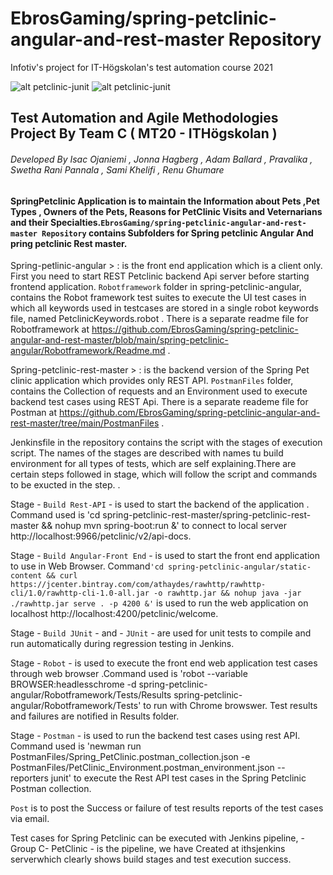 #  EbrosGaming/spring-petclinic-angular-and-rest-master Repository
Infotiv's project for IT-Högskolan's test automation course 2021 
 
![alt petclinic-junit](git-res/infotiv.png) ![alt petclinic-junit](git-res/iths.png)


## Test Automation and Agile Methodologies Project By Team C ( MT20 - ITHögskolan )
###### Developed By Isac Ojaniemi , Jonna Hagberg , Adam Ballard , Pravalika , Swetha Rani Pannala , Sami Khelifi , Renu Ghumare


#### SpringPetclinic Application is to maintain the Information about Pets ,Pet Types , Owners of the Pets, Reasons for PetClinic Visits and Veternarians and their Specialties.```EbrosGaming/spring-petclinic-angular-and-rest-master Repository``` contains Subfolders for Spring petclinic Angular And pring petclinic Rest master. 

Spring-petlinic-angular > : is the front end application which is a client only. First you need to start REST Petclinic backend Api server before starting frontend application.
```Robotframework``` folder in spring-petclinic-angular,  contains the Robot framework test suites to execute the UI test cases in which all keywords used in testcases are stored in a single robot keywords file, named PetclinicKeywords.robot . There is a separate readme file for Robotframework at https://github.com/EbrosGaming/spring-petclinic-angular-and-rest-master/blob/main/spring-petclinic-angular/Robotframework/Readme.md .

Spring-petclinic-rest-master > : is the backend version of the Spring Pet clinic application which provides only REST API.
```PostmanFiles``` folder, contains the Collection of requests and an Environment used to execute backend test cases using REST Api. There is a separate reademe file for Postman at https://github.com/EbrosGaming/spring-petclinic-angular-and-rest-master/tree/main/PostmanFiles .

Jenkinsfile in the repository contains the script with the stages of execution script. The names of the stages are described with names tu build environment for all types of tests, which are self explaining.There are certain steps followed in stage, which will follow the script and commands to be exucted in the step. .

Stage  - ```Build Rest-API``` - is used to start the backend of the application . Command used is 'cd spring-petclinic-rest-master/spring-petclinic-rest-master && nohup mvn spring-boot:run &' to connect to local server http://localhost:9966/petclinic/v2/api-docs.

Stage  - ```Build Angular-Front End``` - is used to start the front end application to use in Web Browser. Command``` 'cd spring-petclinic-angular/static-content && curl https://jcenter.bintray.com/com/athaydes/rawhttp/rawhttp-cli/1.0/rawhttp-cli-1.0-all.jar -o rawhttp.jar && nohup java -jar ./rawhttp.jar serve . -p 4200 &' ```  is used to run the web application on localhost http://localhost:4200/petclinic/welcome.

Stage  - ```Build JUnit``` -  and - ```JUnit``` - are used for unit tests to compile and run automatically during regression testing in Jenkins.

Stage  - ```Robot``` - is used to execute the front end web application test cases through web browser .Command  used is 'robot --variable BROWSER:headlesschrome -d spring-petclinic-angular/Robotframework/Tests/Results spring-petclinic-angular/Robotframework/Tests' to run with Chrome browswer. Test results and failures are notified in Results folder.

Stage  - ```Postman``` - is used to run the backend test cases using rest API. Command used is 'newman run PostmanFiles/Spring_PetClinic.postman_collection.json -e PostmanFiles/PetClinic_Environment.postman_environment.json -- reporters junit' to execute the Rest API test cases in the Spring Petclinic Postman collection.

```Post``` is to post the Success or failure of test results reports of the test cases via email.

Test cases for Spring Petclinic can be executed with Jenkins pipeline, - Group C- PetClinic - is the pipeline, we have Created at ithsjenkins serverwhich clearly shows build stages and test execution success. 
